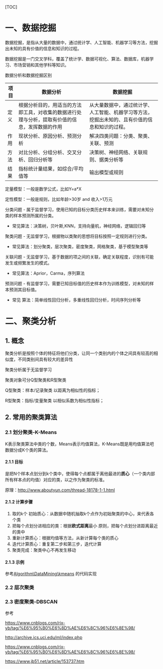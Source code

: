 [TOC]

# 一、数据挖掘

数据挖掘，是指从大量的数据中，通过统计学、人工智能、机器学习等方法，挖掘出未知的具有价值的信息和知识的过程。

数据挖掘是一门交叉学科，覆盖了统计学、数据可视化、算法、数据库，机器学习、市场营销和其他学科等知识。

数据分析和数据挖掘区别

| 项目 | 数据分析                                                     | 数据挖掘                                                     |
| ---- | ------------------------------------------------------------ | ------------------------------------------------------------ |
| 定义 | 根据分析目的，用适当的方法即工具，对收集的数据进行处理与分析，提取有价值的信息，发挥数据的作用 | 从大量数据中，通过统计学、人工智能、机器学习等方法，挖掘出未知的、且有价值的信息和知识的过程。 |
| 作用 | 现状分析、原因分析、预测分析                                 | 解决四类问题：分类、聚类、关联、预测                         |
| 方法 | 对比分析、分组分析、交叉分析、回归分析等                     | 决策树、神经网络、关联规则、据类分析等                       |
| 结果 | 指标统计量结果，如综合/平均值等                              | 输出模型或规则                                               |



定量模型：一般是数学公式，比如Y=a*X

定性模型：一般是规则，比如年龄>30岁 and 收入>1万元



分类问题 - 属于监督学习，使用已知的目标分类历史样本来训练，需要对未知分类的样本预测所属的分类。

- 常见算法：决策树，贝叶斯,KNN，支持向量机，神经网络，逻辑回归等

聚类问题 - 无监督学习，根据物以类聚的思想将目标按照一定规则进行分类。

- 常见算法：划分聚类，层次聚类，密度聚类，网格聚类，基于模型聚类等

关联问题 - 无监督学习，基于数据的项之间的关联，确定关联程度，识别有可能发生或频繁发生的模式。

- 常见算法：Aprior，Carma，序列算法

预测问题 - 有监督学习，需要已知目标值的历史样本作为训练模型，对未知的样本预测其目标值。

- 常见 算法：简单线性回归分析，多重线性回归分析，时间序列分析等





# 二、聚类分析

## 1. 概念

聚类分析是按照个体的特征将他们分类，让同一个类别内的个体之间具有较高的相似度，不同类别间具有较大的差异性

聚类分析属于无监督学习

聚类对象可分Q型聚类和R型聚类

Q型聚类：样本/记录聚类 以距离为相似性的指标；

R型聚类：指标/变量聚类 以相似系数为相似性指标；

## 2. 常用的聚类算法

### 2.1 划分聚类-K-Means

K表示聚类算法中类的个数，Means表示均值算法，K-Means既是用均值算法吧数据分成K个类的算法。

#### 2.1.1 目标

是把N个样本点划分到k个类中，使得每个点都属于离他最进的**质心**（一个类内部所有样本点的均值）对应的类，以之作为聚类的标准。

原理：http://www.aboutyun.com/thread-18178-1-1.html

#### 2.1.2 计算步骤

1. 取的k个 初始质心：从数据中随机抽取k个点作为初始聚类的中心，来代表各个类
2. 把每个点划分进相应的类：根据**欧式距离**最小 原则，把每个点划分进距离最近 的类中
3. 重新计算质心：根据均值等方法，从新计算每个类的质心
4. 迭代计算质心：重复第二步和第三步，迭代计算
5. 聚类完成：聚类中心不再发生移动

#### 2.1.3 示例

参考[Algorithm\DataMining\kmeans](https://github.com/anzhiyi1988/Algorithm) 的代码实现



### 2.2 层次聚类

### 2.3 密度聚类-DBSCAN





参考

https://www.cnblogs.com/rix-yb/tag/%E6%95%B0%E6%8D%AE%E6%8C%96%E6%8E%98/



http://archive.ics.uci.edu/ml/index.php



https://www.cnblogs.com/rix-yb/tag/%E6%95%B0%E6%8D%AE%E6%8C%96%E6%8E%98/



https://www.jb51.net/article/153737.htm